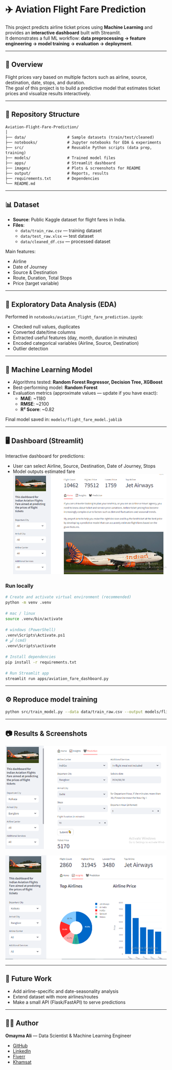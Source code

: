 # ✈️ Aviation Flight Fare Prediction

This project predicts airline ticket prices using **Machine Learning** and provides an **interactive dashboard** built with Streamlit.  
It demonstrates a full ML workflow: **data preprocessing → feature engineering → model training → evaluation → deployment**.

---

## 📌 Overview
Flight prices vary based on multiple factors such as airline, source, destination, date, stops, and duration.  
The goal of this project is to build a predictive model that estimates ticket prices and visualize results interactively.

---

## 📂 Repository Structure
```
Aviation-Flight-Fare-Prediction/
│
├── data/                  # Sample datasets (train/test/cleaned)
├── notebooks/             # Jupyter notebooks for EDA & experiments
├── src/                   # Reusable Python scripts (data prep, training)
├── models/                # Trained model files
├── apps/                  # Streamlit dashboard
├── images/                # Plots & screenshots for README
├── output/                # Reports, results
├── requirements.txt       # Dependencies
└── README.md
```

---

## 📊 Dataset
- **Source**: Public Kaggle dataset for flight fares in India.  
- **Files**:
  - `data/train_raw.csv` — training dataset  
  - `data/test_raw.xlsx` — test dataset  
  - `data/cleaned_df.csv` — processed dataset  

Main features:
- Airline  
- Date of Journey  
- Source & Destination  
- Route, Duration, Total Stops  
- Price (target variable)

---

## 🔎 Exploratory Data Analysis (EDA)
Performed in `notebooks/aviation_flight_fare_prediction.ipynb`:
- Checked null values, duplicates  
- Converted date/time columns  
- Extracted useful features (day, month, duration in minutes)  
- Encoded categorical variables (Airline, Source, Destination)  
- Outlier detection  

---

## 🤖 Machine Learning Model
- Algorithms tested: **Random Forest Regressor, Decision Tree, XGBoost**  
- Best-performing model: **Random Forest**  
- Evaluation metrics (approximate values — update if you have exact):
  - **MAE**: ~1180  
  - **RMSE**: ~2100  
  - **R² Score**: ~0.82  

Final model saved in: `models/flight_fare_model.joblib`

---

## 🖥️ Dashboard (Streamlit)
Interactive dashboard for predictions:
- User can select Airline, Source, Destination, Date of Journey, Stops  
- Model outputs estimated fare  
![Dashboard](images/home.png) 

### Run locally
```bash
# Create and activate virtual environment (recommended)
python -m venv .venv

# mac / linux
source .venv/bin/activate

# windows (PowerShell)
.venv\Scripts\Activate.ps1
# أو (cmd)
.venv\Scripts\activate

# Install dependencies
pip install -r requirements.txt

# Run Streamlit app
streamlit run apps/aviation_fare_dashboard.py
```

---

## ⚙️ Reproduce model training
```bash
python src/train_model.py --data data/train_raw.csv --output models/flight_fare_model.joblib
```

---

## 📷 Results & Screenshots


![Prediction Plot](images/predection.png)






![Analysis Plot](images/insights1.png)


---

## 🚀 Future Work
- Add airline-specific and date-seasonality analysis  
- Extend dataset with more airlines/routes 
- Make a small API (Flask/FastAPI) to serve predictions


---

## 👩‍💻 Author
**Omayma Ali** — Data Scientist & Machine Learning Engineer  

- [GitHub](https://github.com/Omayma-ali)  
- [LinkedIn](www.linkedin.com/in/omayma-ali)  
- [Fiverr](https://www.fiverr.com/users/omaymaaa)
- [Khamsat](https://khamsat.com/user/omayma_ali)
